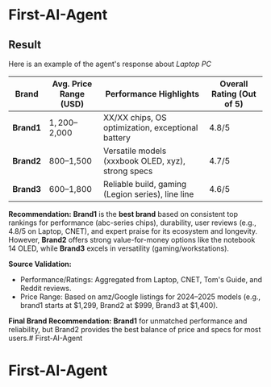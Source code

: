 # First-AI-Agent


## Result

Here is an example of the agent's response about *Laptop PC*

| **Brand**       | **Avg. Price Range (USD)** | **Performance Highlights**                          | **Overall Rating (Out of 5)** |
|-----------------|---------------------------|-----------------------------------------------------|-------------------------------|
| **Brand1**       | $1,200–$2,000            | XX/XX chips, OS optimization, exceptional battery | 4.8/5                       |
| **Brand2**        | $800–$1,500              | Versatile models (xxxbook OLED, xyz), strong specs | 4.7/5                       |
| **Brand3**      | $600–$1,800              | Reliable build, gaming (Legion series), line line | 4.6/5                       |

**Recommendation:**
**Brand1** is the **best brand** based on consistent top rankings for performance (abc-series chips), durability, user reviews (e.g., 4.8/5 on Laptop, CNET), and expert praise for its ecosystem and longevity. However, **Brand2** offers strong value-for-money options like the notebook 14 OLED, while **Brand3** excels in versatility (gaming/workstations).

**Source Validation:**
- Performance/Ratings: Aggregated from Laptop, CNET, Tom's Guide, and Reddit reviews.
- Price Range: Based on amz/Google listings for 2024–2025 models (e.g., brand1 starts at $1,299, Brand2 at $999, Brand3 at $1,400).

**Final Brand Recommendation:** **Brand1** for unmatched performance and reliability, but Brand2 provides the best balance of price and specs for most users.# First-AI-Agent
# First-AI-Agent
